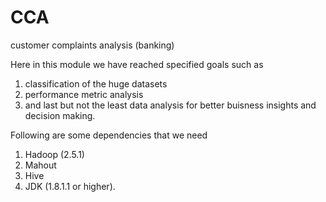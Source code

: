# CCA
customer complaints analysis (banking)

Here in this module we have reached specified goals such as 
1) classification of the huge datasets
2) performance metric analysis
3) and last but not the least data analysis for better buisness insights and decision making.

Following are some dependencies that we need 
1) Hadoop (2.5.1)
2) Mahout
3) Hive
4) JDK (1.8.1.1 or higher).


